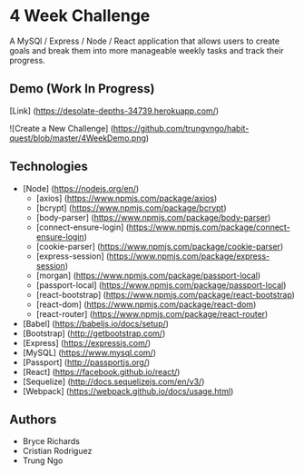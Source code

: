 # 4 Week Challenge

A MySQl / Express / Node / React application that allows users to create goals and break them into more manageable weekly tasks and track their progress.

## Demo (Work In Progress)

[Link] (https://desolate-depths-34739.herokuapp.com/)

![Create a New Challenge] (https://github.com/trungvngo/habit-quest/blob/master/4WeekDemo.png)

## Technologies

* [Node] (https://nodejs.org/en/)
  * [axios] (https://www.npmjs.com/package/axios)
  * [bcrypt] (https://www.npmjs.com/package/bcrypt)
  * [body-parser] (https://www.npmjs.com/package/body-parser)
  * [connect-ensure-login] (https://www.npmjs.com/package/connect-ensure-login)
  * [cookie-parser] (https://www.npmjs.com/package/cookie-parser)
  * [express-session] (https://www.npmjs.com/package/express-session)
  * [morgan] (https://www.npmjs.com/package/passport-local)
  * [passport-local] (https://www.npmjs.com/package/passport-local)
  * [react-bootstrap] (https://www.npmjs.com/package/react-bootstrap)
  * [react-dom] (https://www.npmjs.com/package/react-dom)
  * [react-router] (https://www.npmjs.com/package/react-router)
* [Babel] (https://babeljs.io/docs/setup/)
* [Bootstrap] (http://getbootstrap.com/)
* [Express] (https://expressjs.com/)
* [MySQL] (https://www.mysql.com/)
* [Passport] (http://passportjs.org/)
* [React] (https://facebook.github.io/react/)
* [Sequelize] (http://docs.sequelizejs.com/en/v3/)
* [Webpack] (https://webpack.github.io/docs/usage.html)

## Authors

* Bryce Richards
* Cristian Rodriguez
* Trung Ngo
